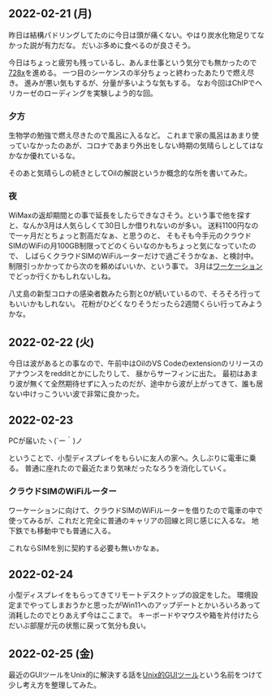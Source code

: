 ## 2022-02-21 (月)

昨日は結構パドリングしてたのに今日は頭が痛くない。やはり炭水化物足りてなかった説が有力だな。
だいぶ多めに食べるのが良さそう。

今日はちょっと疲労も残っているし、あんま仕事という気分でも無かったので[728x](728x.md)を進める。
一つ目のシーケンスの半分ちょっと終わったあたりで燃え尽き。
進みが悪い気もするが、分量が多いような気もする。
なお今回はChIPでヘリカーゼのローディングを実験しよう的な回。

### 夕方

生物学の勉強で燃え尽きたので風呂に入るなど。
これまで家の風呂はあまり使っていなかったのあが、コロナであまり外出をしない時期の気晴らしとしてはなかなか優れているな。

そのあと気晴らしの続きとしてOilの解説というか概念的な所を書いてみた。

### 夜

WiMaxの返却期間との事で延長をしたらできなさそう。という事で他を探すと、なんか3月は人気らしくて30日しか借りれないのが多い。
送料1100円なので一ヶ月だとちょっと割高だなぁ、と思うのと、
そもそも今手元のクラウドSIMのWiFiの月100GB制限ってどのくらいなのかもちょっと気になっていたので、
しばらくクラウドSIMのWiFiルーターだけで過ごそうかなぁ、と検討中。
制限引っかかってから次のを頼めばいいか、という事で。
3月は[ワーケーション](ワーケーション.md)でどっか行くかもしれないしね。

八丈島の新型コロナの感染者数みたら割と0が続いているので、そろそろ行ってもいいかもしれない。
花粉がひどくなりそうだったら2週間くらい行ってみようかな。

## 2022-02-22 (火)

今日は波があるとの事なので、午前中はOilのVS Codeのextensionのリリースのアナウンスをredditとかにしたりして、
昼からサーフィンに出た。
最初はあまり波が無くて全然期待せずに入ったのだが、途中から波が上がってきて、誰も居ない中けっこういい波で非常に良かった。

## 2022-02-23

PCが届いたヽ(´ー｀)ノ

ということで、小型ディスプレイをもらいに友人の家へ。久しぶりに電車に乗る。
普通に座れたので最近たまり気味だったなろうを消化していく。

### クラウドSIMのWiFiルーター

ワーケーションに向けて、クラウドSIMのWiFiルーターを借りたので電車の中で使ってみるが、これだと完全に普通のキャリアの回線と同じ感じに入るな。
地下鉄でも移動中でも普通に入る。

これならSIMを別に契約する必要も無いかなぁ。

## 2022-02-24

小型ディスプレイをもらってきてリモートデスクトップの設定をした。
環境設定までやってしまおうかと思ったがWin11へのアップデートとかいろいろあって消耗したのでとりあえず今はここまで。
キーボードやマウスや箱を片付けたらだいぶ部屋が元の状態に戻って気分も良い。

## 2022-02-25 (金)

最近のGUIツールをUnix的に解決する話を[Unix的GUIツール](Unix的GUIツール.md)という名前をつけて少し考え方を整理してみた。